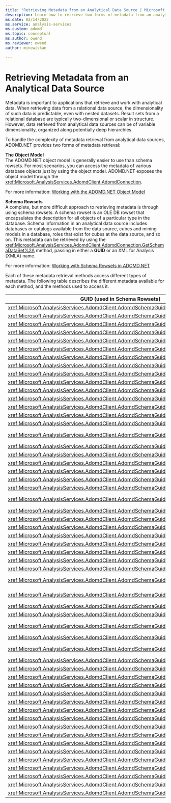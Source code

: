 ```yaml
---
title: "Retrieving Metadata from an Analytical Data Source | Microsoft Docs"
description: Learn how to retrieve two forms of metadata from an analytical data source by using ADOMD.NET.
ms.date: 02/14/2022
ms.service: analysis-services
ms.custom: adomd
ms.topic: conceptual
ms.author: owend
ms.reviewer: owend
author: minewiskan

---
```

# Retrieving Metadata from an Analytical Data Source
  Metadata is important to applications that retrieve and work with analytical data. When retrieving data from a relational data source, the dimensionality of such data is predictable, even with nested datasets. Result sets from a relational database are typically two-dimensional or scalar in structure. However, data retrieved from analytical data sources can be of variable dimensionality, organized along potentially deep hierarchies.  
  
 To handle the complexity of metadata retrieval from analytical data sources, ADOMD.NET provides two forms of metadata retrieval:  
  
 **The Object Model**  
 The ADOMD.NET object model is generally easier to use than schema rowsets. For most scenarios, you can access the metadata of various database objects just by using the object model. ADOMD.NET exposes the object model through the <xref:Microsoft.AnalysisServices.AdomdClient.AdomdConnection>.  
  
 For more information: [Working with the ADOMD.NET Object Model](retrieving-metadata-working-with-adomd-net-object-model.md)  
  
 **Schema Rowsets**  
 A complete, but more difficult approach to retrieving metadata is through using schema rowsets. A schema rowset is an OLE DB rowset that encapsulates the description for all objects of a particular type in the database. Schema information in an analytical data source includes databases or catalogs available from the data source, cubes and mining models in a database, roles that exist for cubes at the data source, and so on. This metadata can be retrieved by using the <xref:Microsoft.AnalysisServices.AdomdClient.AdomdConnection.GetSchemaDataSet%2A> method, passing in either a **GUID** or an XML for Analysis (XMLA) name.  
  
 For more information: [Working with Schema Rowsets in ADOMD.NET](retrieving-metadata-working-with-schema-rowsets.md)  
  
 Each of these metadata retrieval methods access different types of metadata. The following table describes the different metadata available for each method, and the methods used to access it.  
  
|GUID (used in Schema Rowsets)|XMLA Name (used in Schema Rowsets)|ADOMD.NET Object Model|  
|-------------------------------------|------------------------------------------|----------------------------|  
|<xref:Microsoft.AnalysisServices.AdomdClient.AdomdSchemaGuid.Actions>|MDSCHEMA_ACTIONS Rowset||  
|<xref:Microsoft.AnalysisServices.AdomdClient.AdomdSchemaGuid.Catalogs>|DBSCHEMA_CATALOGS Rowset||  
|<xref:Microsoft.AnalysisServices.AdomdClient.AdomdSchemaGuid.Columns>|DBSCHEMA_COLUMNS Rowset||  
|<xref:Microsoft.AnalysisServices.AdomdClient.AdomdSchemaGuid.Connections>|DISCOVER_CONNECTIONS||  
|<xref:Microsoft.AnalysisServices.AdomdClient.AdomdSchemaGuid.Cubes>|MDSCHEMA_CUBES Rowset|AdomdConnection.Cubes|  
|<xref:Microsoft.AnalysisServices.AdomdClient.AdomdSchemaGuid.DataSources>|DISCOVER_DATASOURCES Rowset||  
|<xref:Microsoft.AnalysisServices.AdomdClient.AdomdSchemaGuid.DBConnections>|DISCOVER_DB_CONNECTIONS||  
|<xref:Microsoft.AnalysisServices.AdomdClient.AdomdSchemaGuid.Dimensions>|MDSCHEMA_DIMENSIONS Rowset|AdomdConnection.Cubes[].Dimensions|  
|<xref:Microsoft.AnalysisServices.AdomdClient.AdomdSchemaGuid.DimensionStat>|DISCOVER_DIMENSION_STAT||  
|<xref:Microsoft.AnalysisServices.AdomdClient.AdomdSchemaGuid.Enumerators>|DISCOVER_ENUMERATORS Rowset||  
|<xref:Microsoft.AnalysisServices.AdomdClient.AdomdSchemaGuid.Functions>|MDSCHEMA_FUNCTIONS Rowset||  
|<xref:Microsoft.AnalysisServices.AdomdClient.AdomdSchemaGuid.Hierarchies>|MDSCHEMA_HIERARCHIES Rowset|AdomdConnection.Cubes[].Dimensions[].Hierarchies|  
|<xref:Microsoft.AnalysisServices.AdomdClient.AdomdSchemaGuid.InputDataSources>|MDSCHEMA_INPUT_DATASOURCES Rowset||  
|<xref:Microsoft.AnalysisServices.AdomdClient.AdomdSchemaGuid.Instances>|DISCOVER_INSTANCES Rowset||  
|<xref:Microsoft.AnalysisServices.AdomdClient.AdomdSchemaGuid.Jobs>|DISCOVER_JOBS||  
|<xref:Microsoft.AnalysisServices.AdomdClient.AdomdSchemaGuid.Keywords>|DISCOVER_KEYWORDS Rowset &#40;OLE DB for OLAP&#41;||  
|<xref:Microsoft.AnalysisServices.AdomdClient.AdomdSchemaGuid.Kpis>|MDSCHEMA_KPIS Rowset|AdomdConnection.Cubes[].KPIs|  
|<xref:Microsoft.AnalysisServices.AdomdClient.AdomdSchemaGuid.Levels>|MDSCHEMA_LEVELS Rowset|AdomdConnection.Cubes[].Dimensions[].Hierarchies[].Levels|  
|<xref:Microsoft.AnalysisServices.AdomdClient.AdomdSchemaGuid.Literals>|DISCOVER_LITERALS Rowset||  
|<xref:Microsoft.AnalysisServices.AdomdClient.AdomdSchemaGuid.Locations>|DISCOVER_LOCATIONS||  
|<xref:Microsoft.AnalysisServices.AdomdClient.AdomdSchemaGuid.Locks>|DISCOVER_LOCKS||  
|<xref:Microsoft.AnalysisServices.AdomdClient.AdomdSchemaGuid.MasterKey>|DISCOVER_MASTER_KEY||  
|<xref:Microsoft.AnalysisServices.AdomdClient.AdomdSchemaGuid.MeasureGroupDimensions>|MDSCHEMA_MEASUREGROUP_DIMENSIONS Rowset||  
|<xref:Microsoft.AnalysisServices.AdomdClient.AdomdSchemaGuid.MeasureGroups>|MDSCHEMA_MEASUREGROUPS Rowset||  
|<xref:Microsoft.AnalysisServices.AdomdClient.AdomdSchemaGuid.Measures>|MDSCHEMA_MEASURES Rowset|AdomdConnection.Cubes[].Measures|  
|<xref:Microsoft.AnalysisServices.AdomdClient.AdomdSchemaGuid.MemberProperties>|MDSCHEMA_PROPERTIES Rowset|PropertyCollection available from most major ADOMD.NET objects.|  
|<xref:Microsoft.AnalysisServices.AdomdClient.AdomdSchemaGuid.Members>|MDSCHEMA_MEMBERS Rowset|AdomdConnection.Cubes[].Dimensions[].Hierarchies[].Levels[].GetMembers()|  
|<xref:Microsoft.AnalysisServices.AdomdClient.AdomdSchemaGuid.MemoryGrant>|DISCOVER_MEMORYGRANT||  
|<xref:Microsoft.AnalysisServices.AdomdClient.AdomdSchemaGuid.MemoryUsage>|DISCOVER_MEMORYUSAGE||  
|<xref:Microsoft.AnalysisServices.AdomdClient.AdomdSchemaGuid.MiningColumns>|DMSCHEMA_MINING_COLUMNS Rowset|AdomdConnection.MiningModels[].MiningModelColumns|  
|<xref:Microsoft.AnalysisServices.AdomdClient.AdomdSchemaGuid.MiningFunctions>|DMSCHEMA_MINING_FUNCTIONS Rowset||  
|<xref:Microsoft.AnalysisServices.AdomdClient.AdomdSchemaGuid.MiningModelContent>|DMSCHEMA_MINING_MODEL_CONTENT Rowset|AdomdConnection.MiningModels[].MiningContentNodes|  
|<xref:Microsoft.AnalysisServices.AdomdClient.AdomdSchemaGuid.MiningModelContentPmml>|DMSCHEMA_MINING_MODEL_CONTENT_PMML Rowset||  
|<xref:Microsoft.AnalysisServices.AdomdClient.AdomdSchemaGuid.MiningModels>|DMSCHEMA_MINING_MODELS Rowset|AdomdConnection.MiningModels|  
|<xref:Microsoft.AnalysisServices.AdomdClient.AdomdSchemaGuid.MiningModelXml>|DMSCHEMA_MINING_MODEL_XML Rowset||  
|<xref:Microsoft.AnalysisServices.AdomdClient.AdomdSchemaGuid.MiningServiceParameters>|DMSCHEMA_MINING_SERVICE_PARAMETERS Rowset|AdomdConnection.MiningServices[].MiningServiceParameters|  
|<xref:Microsoft.AnalysisServices.AdomdClient.AdomdSchemaGuid.MiningServices>|DMSCHEMA_MINING_SERVICES Rowset|AdomdConnection.MiningServices|  
|<xref:Microsoft.AnalysisServices.AdomdClient.AdomdSchemaGuid.MiningStructureColumns>|DMSCHEMA_MINING_STRUCTURE_COLUMNS Rowset|AdomdConnection.MiningStructures[].MiningStructureColumns|  
|<xref:Microsoft.AnalysisServices.AdomdClient.AdomdSchemaGuid.MiningStructures>|DMSCHEMA_MINING_STRUCTURES Rowset|AdomdConnection.MiningStructures|  
|<xref:Microsoft.AnalysisServices.AdomdClient.AdomdSchemaGuid.PartitionDimensionStat>|DISCOVER_PARTITION_DIMENSION_STAT||  
|<xref:Microsoft.AnalysisServices.AdomdClient.AdomdSchemaGuid.PartitionStat>|DISCOVER_PARTITION_STAT||  
|<xref:Microsoft.AnalysisServices.AdomdClient.AdomdSchemaGuid.PerformanceCounters>|DISCOVER_PERFORMANCE_COUNTERS||  
|<xref:Microsoft.AnalysisServices.AdomdClient.AdomdSchemaGuid.ProviderTypes>|DBSCHEMA_PROVIDER_TYPES Rowset||  
|<xref:Microsoft.AnalysisServices.AdomdClient.AdomdSchemaGuid.SchemaRowsets>|DISCOVER_SCHEMA_ROWSETS Rowset||  
|<xref:Microsoft.AnalysisServices.AdomdClient.AdomdSchemaGuid.Sessions>|DISCOVER_SESSIONS||  
|<xref:Microsoft.AnalysisServices.AdomdClient.AdomdSchemaGuid.Sets>|MDSCHEMA_SETS Rowset|AdomdConnection.Cubes[].NamedSets|  
|<xref:Microsoft.AnalysisServices.AdomdClient.AdomdSchemaGuid.Tables>|DBSCHEMA_TABLES Rowset||  
|<xref:Microsoft.AnalysisServices.AdomdClient.AdomdSchemaGuid.TablesInfo>|DBSCHEMA_TABLES_INFO||  
|<xref:Microsoft.AnalysisServices.AdomdClient.AdomdSchemaGuid.TraceColumns>|DISCOVER_TRACE_COLUMNS||  
|<xref:Microsoft.AnalysisServices.AdomdClient.AdomdSchemaGuid.TraceDefinitionProviderInfo>|DISCOVER_TRACE_DEFINITION_PROVIDERINFO||  
|<xref:Microsoft.AnalysisServices.AdomdClient.AdomdSchemaGuid.TraceEventCategories>|DISCOVER_TRACE_EVENT_CATEGORIES||  
|<xref:Microsoft.AnalysisServices.AdomdClient.AdomdSchemaGuid.Traces>|DISCOVER_TRACES||  
|<xref:Microsoft.AnalysisServices.AdomdClient.AdomdSchemaGuid.Transactions>|DISCOVER_TRANSACTIONS||  
|<xref:Microsoft.AnalysisServices.AdomdClient.AdomdSchemaGuid.XmlaProperties>|DISCOVER_PROPERTIES Rowset||  
|<xref:Microsoft.AnalysisServices.AdomdClient.AdomdSchemaGuid.XmlMetadata>|DISCOVER_XML_METADATA Rowset||  
